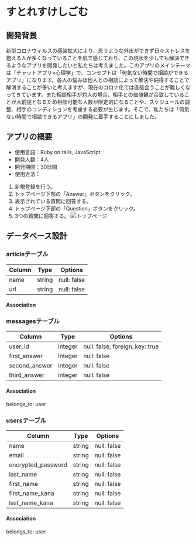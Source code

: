 # すとれすけしごむ


## 開発背景

新型コロナウィルスの感染拡大により、思うような外出ができず日々ストレスを抱える人が多くなっていることを肌で感じており、この現状を少しでも解決できるようなアプリを開発したいと私たちは考えました。このアプリのメインテーマは「チャットアプリ×心理学」で、コンセプトは「何気ない時間で相談ができるアプリ」になります。各人の悩みは他人との相談によって解決や納得することで解消することが多いと考えますが、現在のコロナ化では直接会うことが難しくなってきています。また相談相手が対人の場合、相手との価値観が合致していることが大前提となるため相談可能な人数が限定的になることや、スケジュールの調整、相手のコンディションを考慮する必要が生じます。そこで、私たちは「何気ない時間で相談できるアプリ」の開発に着手することにしました。

## アプリの概要
- 使用言語：Ruby on rails, JavaScript 
- 開発人数：4人
- 開発期間：30日間
- 使用方法：
1. 新規登録を行う。
2. トップページ下部の「Answer」ボタンをクリック。
3. 表示されている質問に回答する。
4. トップページ下部の「Question」ボタンをクリック。
5. 3つの質問に回答する。
![トップページ](https://i.gyazo.com/b92f58e4d57ef23beb1aaddb19325348.jpg)

## データベース設計

### articleテーブル
|Column|Type|Options|
|------|----|-------|
|name|string|null: false|
|url|string|null: false|
#### Association

### messagesテーブル
|Column|Type|Options|
|------|----|-------|
|user_id|integer|null: false, foreign_key: true|
|first_answer|integer|null: false|
|second_answer|integer|null: false|
|third_answer|integer|null: false|
#### Association
belongs_to: user

### usersテーブル
|Column|Type|Options|
|------|----|-------|
|name|string|null: false|
|email|string|null: false|
|encrypted_password|string|null: false|
|last_name|string|null: false|
|first_name|string|null: false|
|first_name_kana|string|null: false|
|last_name_kana|string|null: false|
#### Association
belongs_to: user




